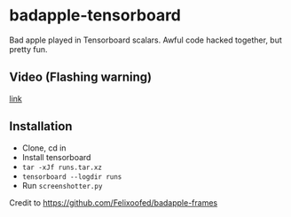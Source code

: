 # badapple-tensorboard

Bad apple played in Tensorboard scalars. Awful code hacked together, but pretty fun.

## Video (Flashing warning)

[link](frames_20250803_163740.mp4)

## Installation

- Clone, cd in
- Install tensorboard
- `tar -xJf runs.tar.xz`
- `tensorboard --logdir runs`
- Run `screenshotter.py`

Credit to https://github.com/Felixoofed/badapple-frames
